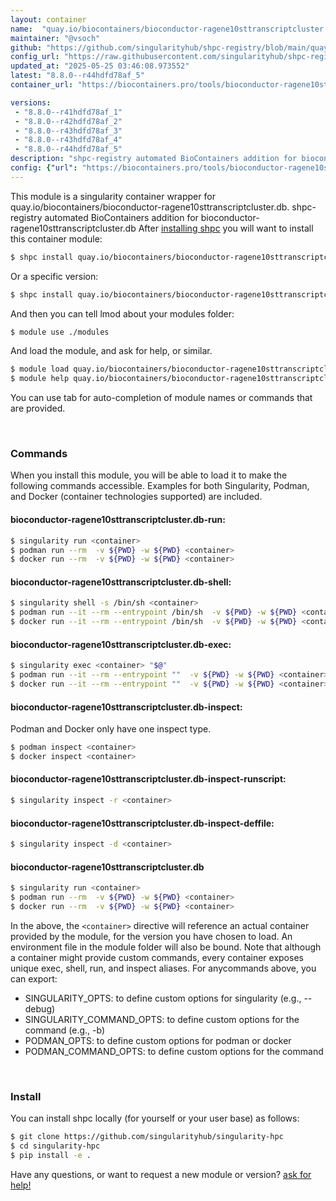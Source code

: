 ```yaml
---
layout: container
name:  "quay.io/biocontainers/bioconductor-ragene10sttranscriptcluster.db"
maintainer: "@vsoch"
github: "https://github.com/singularityhub/shpc-registry/blob/main/quay.io/biocontainers/bioconductor-ragene10sttranscriptcluster.db/container.yaml"
config_url: "https://raw.githubusercontent.com/singularityhub/shpc-registry/main/quay.io/biocontainers/bioconductor-ragene10sttranscriptcluster.db/container.yaml"
updated_at: "2025-05-25 03:46:08.973552"
latest: "8.8.0--r44hdfd78af_5"
container_url: "https://biocontainers.pro/tools/bioconductor-ragene10sttranscriptcluster.db"

versions:
 - "8.8.0--r41hdfd78af_1"
 - "8.8.0--r42hdfd78af_2"
 - "8.8.0--r43hdfd78af_3"
 - "8.8.0--r43hdfd78af_4"
 - "8.8.0--r44hdfd78af_5"
description: "shpc-registry automated BioContainers addition for bioconductor-ragene10sttranscriptcluster.db"
config: {"url": "https://biocontainers.pro/tools/bioconductor-ragene10sttranscriptcluster.db", "maintainer": "@vsoch", "description": "shpc-registry automated BioContainers addition for bioconductor-ragene10sttranscriptcluster.db", "latest": {"8.8.0--r44hdfd78af_5": "sha256:efb6d04ef0495c1a5a7311a06d8aa258ccd90ffd70b4ebe20a93c361feaaadcb"}, "tags": {"8.8.0--r41hdfd78af_1": "sha256:15ea72376a0230bc5d12b2a84159d74477cfeab7617b71ab53ea4332c37b0d46", "8.8.0--r42hdfd78af_2": "sha256:5b6dd6387a8098ab9eedec9d63540b4266fcde33dd86eda06943821fd20f5147", "8.8.0--r43hdfd78af_3": "sha256:474de176e9470d0212dc82992fe2afdb90c7fed0bed574a89d32f584acf6665a", "8.8.0--r43hdfd78af_4": "sha256:583a1964d9527f8ba178e607d625c23b2de76243eef22e697c13170edb30285e", "8.8.0--r44hdfd78af_5": "sha256:efb6d04ef0495c1a5a7311a06d8aa258ccd90ffd70b4ebe20a93c361feaaadcb"}, "docker": "quay.io/biocontainers/bioconductor-ragene10sttranscriptcluster.db"}
---
```


This module is a singularity container wrapper for quay.io/biocontainers/bioconductor-ragene10sttranscriptcluster.db.
shpc-registry automated BioContainers addition for bioconductor-ragene10sttranscriptcluster.db
After [installing shpc](#install) you will want to install this container module:


```bash
$ shpc install quay.io/biocontainers/bioconductor-ragene10sttranscriptcluster.db
```

Or a specific version:

```bash
$ shpc install quay.io/biocontainers/bioconductor-ragene10sttranscriptcluster.db:8.8.0--r44hdfd78af_5
```

And then you can tell lmod about your modules folder:

```bash
$ module use ./modules
```

And load the module, and ask for help, or similar.

```bash
$ module load quay.io/biocontainers/bioconductor-ragene10sttranscriptcluster.db/8.8.0--r44hdfd78af_5
$ module help quay.io/biocontainers/bioconductor-ragene10sttranscriptcluster.db/8.8.0--r44hdfd78af_5
```

You can use tab for auto-completion of module names or commands that are provided.

<br>

### Commands

When you install this module, you will be able to load it to make the following commands accessible.
Examples for both Singularity, Podman, and Docker (container technologies supported) are included.

#### bioconductor-ragene10sttranscriptcluster.db-run:

```bash
$ singularity run <container>
$ podman run --rm  -v ${PWD} -w ${PWD} <container>
$ docker run --rm  -v ${PWD} -w ${PWD} <container>
```

#### bioconductor-ragene10sttranscriptcluster.db-shell:

```bash
$ singularity shell -s /bin/sh <container>
$ podman run --it --rm --entrypoint /bin/sh  -v ${PWD} -w ${PWD} <container>
$ docker run --it --rm --entrypoint /bin/sh  -v ${PWD} -w ${PWD} <container>
```

#### bioconductor-ragene10sttranscriptcluster.db-exec:

```bash
$ singularity exec <container> "$@"
$ podman run --it --rm --entrypoint ""  -v ${PWD} -w ${PWD} <container> "$@"
$ docker run --it --rm --entrypoint ""  -v ${PWD} -w ${PWD} <container> "$@"
```

#### bioconductor-ragene10sttranscriptcluster.db-inspect:

Podman and Docker only have one inspect type.

```bash
$ podman inspect <container>
$ docker inspect <container>
```

#### bioconductor-ragene10sttranscriptcluster.db-inspect-runscript:

```bash
$ singularity inspect -r <container>
```

#### bioconductor-ragene10sttranscriptcluster.db-inspect-deffile:

```bash
$ singularity inspect -d <container>
```



#### bioconductor-ragene10sttranscriptcluster.db

```bash
$ singularity run <container>
$ podman run --rm  -v ${PWD} -w ${PWD} <container>
$ docker run --rm  -v ${PWD} -w ${PWD} <container>
```


In the above, the `<container>` directive will reference an actual container provided
by the module, for the version you have chosen to load. An environment file in the
module folder will also be bound. Note that although a container
might provide custom commands, every container exposes unique exec, shell, run, and
inspect aliases. For anycommands above, you can export:

 - SINGULARITY_OPTS: to define custom options for singularity (e.g., --debug)
 - SINGULARITY_COMMAND_OPTS: to define custom options for the command (e.g., -b)
 - PODMAN_OPTS: to define custom options for podman or docker
 - PODMAN_COMMAND_OPTS: to define custom options for the command

<br>

### Install

You can install shpc locally (for yourself or your user base) as follows:

```bash
$ git clone https://github.com/singularityhub/singularity-hpc
$ cd singularity-hpc
$ pip install -e .
```

Have any questions, or want to request a new module or version? [ask for help!](https://github.com/singularityhub/singularity-hpc/issues)